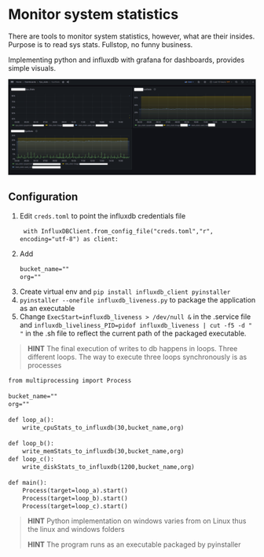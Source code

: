 # Monitor system statistics

There are tools to monitor system statistics, however, what are their insides. 
Purpose is to read sys stats. Fullstop, no funny business.

Implementing python and influxdb with grafana for dashboards, provides simple visuals.

![Grafana dashboard displaying system stats](./Imgs/Grafana.png)

## Configuration 

1. Edit `creds.toml` to point the influxdb credentials file
    ```
     with InfluxDBClient.from_config_file("creds.toml","r", encoding="utf-8") as client:
    ```
2. Add
   ```
   bucket_name=""
   org=""
    ```
3. Create virtual env and `pip install influxdb_client pyinstaller`
4. `pyinstaller --onefile influxdb_liveness.py` to package the application as an executable
5. Change `ExecStart=influxdb_liveness > /dev/null &` in the .service file and `influxdb_liveliness_PID=pidof influxdb_liveness | cut -f5 -d " "` in the .sh file to reflect the current path of the packaged executable.


> **HINT** The final execution of writes to db happens in loops. Three different loops. 
    The way to execute three loops synchronously is as processes


```
from multiprocessing import Process

bucket_name=""
org=""

def loop_a():
    write_cpuStats_to_influxdb(30,bucket_name,org)

def loop_b():
    write_memStats_to_influxdb(30,bucket_name,org)
def loop_c():
    write_diskStats_to_influxdb(1200,bucket_name,org)

def main():
    Process(target=loop_a).start()
    Process(target=loop_b).start()
    Process(target=loop_c).start()

```
> **HINT** Python implementation on windows varies from on Linux thus the linux and windows folders
> 
> **HINT** The program runs as an executable packaged by pyinstaller
